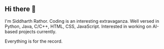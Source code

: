 ## Hi there 👋
I'm Siddharth Rathor. Coding is an interesting extravaganza.
Well versed in Python, Java, C/C++, HTML, CSS, JavaScript.
Interested in working on AI-based projects currently.

Everything is for the record.
<!--
**SiddharthaRathor/SiddharthaRathor** is a ✨ _special_ ✨ repository because its `README.md` (this file) appears on your GitHub profile.

Here are some ideas to get you started:

- 🔭 I’m currently working on ...
- 🌱 I’m currently learning ...
- 👯 I’m looking to collaborate on ...
- 🤔 I’m looking for help with ...
- 💬 Ask me about ...
- 📫 How to reach me: ...
- 😄 Pronouns: ...
- ⚡ Fun fact: ...
-->
